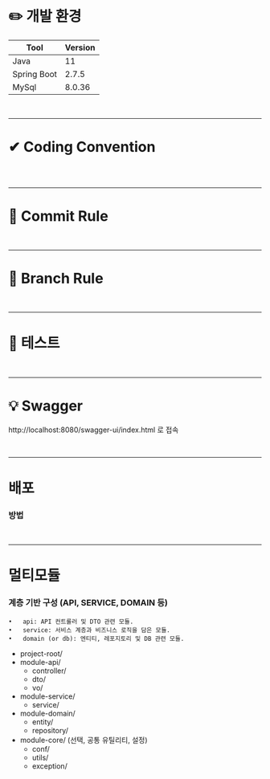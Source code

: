 # ✏️ 개발 환경 

| Tool        | Version               |
|-------------|-----------------------|
| Java        | 11                    |
| Spring Boot | 2.7.5                 |
| MySql       | 8.0.36                |

<br />

---

# ✔ Coding Convention

```

```

<br />

---

# 🙏 Commit Rule

<br />

---

# 📜 Branch Rule

<br />

---

# 🧪 테스트

<br />

---

# 💡 Swagger

http://localhost:8080/swagger-ui/index.html 로 접속

<br />

---

# 배포

### 방법

<br />

---

# 멀티모듈
### 계층 기반 구성 (API, SERVICE, DOMAIN 등)
	•	api: API 컨트롤러 및 DTO 관련 모듈.
	•	service: 서비스 계층과 비즈니스 로직을 담은 모듈.
	•	domain (or db): 엔티티, 레포지토리 및 DB 관련 모듈.

- project-root/
- module-api/
    - controller/
    - dto/
    - vo/
- module-service/
    - service/
- module-domain/
    - entity/
    - repository/
- module-core/ (선택, 공통 유틸리티, 설정)
    - conf/
    - utils/
    - exception/